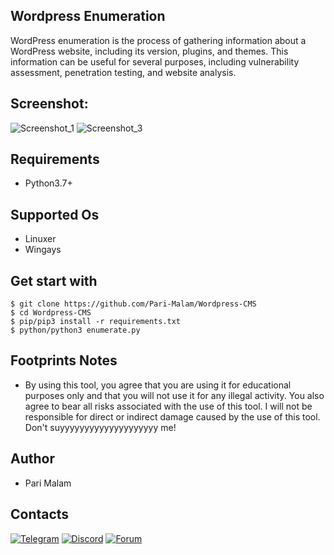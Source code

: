 ## Wordpress Enumeration
WordPress enumeration is the process of gathering information about a WordPress website, including its version, plugins, and themes. This information can be useful for several purposes, including vulnerability assessment, penetration testing, and website analysis.
## Screenshot:
![Screenshot_1](https://user-images.githubusercontent.com/25004320/235063221-83d95d41-f333-493b-a21c-8a60fdfbbe70.png)
![Screenshot_3](https://user-images.githubusercontent.com/25004320/235063233-ea9a099b-d685-422a-a37e-51dd09c4bdd0.png)
## Requirements
- Python3.7+
## Supported Os
- Linuxer
- Wingays
## Get start with
```
$ git clone https://github.com/Pari-Malam/Wordpress-CMS
$ cd Wordpress-CMS
$ pip/pip3 install -r requirements.txt
$ python/python3 enumerate.py
```
## Footprints Notes
- By using this tool, you agree that you are using it for educational purposes only and that you will not use it for any illegal activity. You also agree to bear all risks associated with the use of this tool. I will not be responsible for direct or indirect damage caused by the use of this tool. Don't suyyyyyyyyyyyyyyyyyyyy me!
## Author
- Pari Malam
## Contacts
[![Telegram](https://img.shields.io/badge/-Telegram-blue)](https://telegram.me/SurpriseMTFK)
[![Discord](https://img.shields.io/badge/-Discord-purple)](https://discordapp.com/users/829404192585678858)
[![Forum](https://img.shields.io/badge/-Forum-red)](https://dragonforce.io/members/pari-malam.252/)

